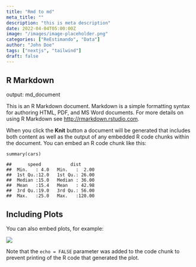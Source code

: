 ```yaml
---
title: "Rmd to md"
meta_title: ""
description: "this is meta description"
date: 2022-04-04T05:00:00Z
image: "/images/image-placeholder.png"
categories: ["ReEstimando", "Data"]
author: "John Doe"
tags: ["nextjs", "tailwind"]
draft: false
---
```


## R Markdown

output: md_document

This is an R Markdown document. Markdown is a simple formatting syntax
for authoring HTML, PDF, and MS Word documents. For more details on
using R Markdown see <http://rmarkdown.rstudio.com>.

When you click the **Knit** button a document will be generated that
includes both content as well as the output of any embedded R code
chunks within the document. You can embed an R code chunk like this:

    summary(cars)

    ##      speed           dist       
    ##  Min.   : 4.0   Min.   :  2.00  
    ##  1st Qu.:12.0   1st Qu.: 26.00  
    ##  Median :15.0   Median : 36.00  
    ##  Mean   :15.4   Mean   : 42.98  
    ##  3rd Qu.:19.0   3rd Qu.: 56.00  
    ##  Max.   :25.0   Max.   :120.00

## Including Plots

You can also embed plots, for example:

![](AAAAAA_files/figure-markdown_strict/pressure-1.png)

Note that the `echo = FALSE` parameter was added to the code chunk to
prevent printing of the R code that generated the plot.

